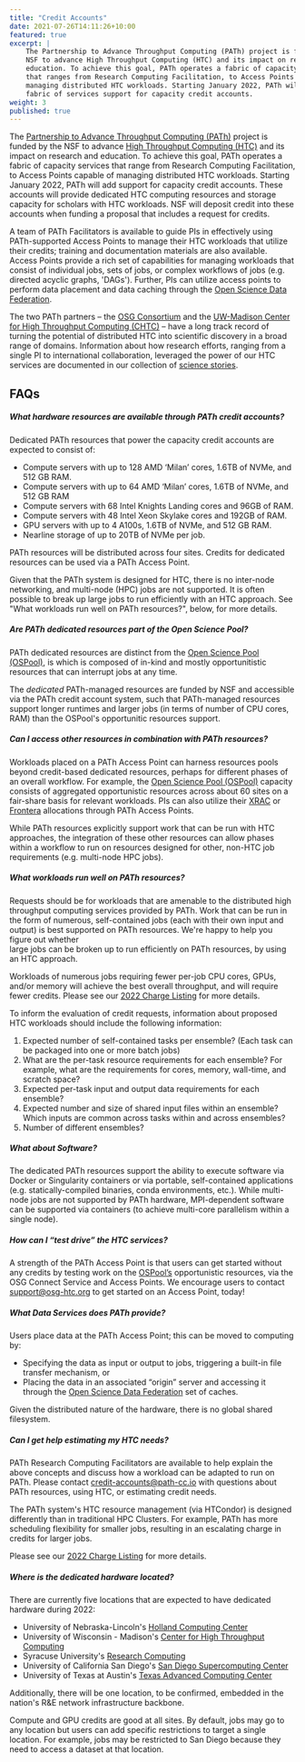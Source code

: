 ```yaml
---
title: "Credit Accounts"
date: 2021-07-26T14:11:26+10:00
featured: true
excerpt: |
    The Partnership to Advance Throughput Computing (PATh) project is funded by the
    NSF to advance High Throughput Computing (HTC) and its impact on research and
    education. To achieve this goal, PATh operates a fabric of capacity services
    that ranges from Research Computing Facilitation, to Access Points capable of
    managing distributed HTC workloads. Starting January 2022, PATh will add to its
    fabric of services support for capacity credit accounts.
weight: 3
published: true
---
```


The [Partnership to Advance Throughput Computing (PATh)](/) 
project is funded by the NSF to advance 
[High Throughput Computing (HTC)](https://research.cs.wisc.edu/htcondor/htc.html) 
and its impact on research and
education. To achieve this goal, PATh operates a fabric of capacity services
that range from Research Computing Facilitation, to Access Points capable of
managing distributed HTC workloads. Starting January 2022, PATh will add 
support for capacity credit accounts. These accounts will
provide dedicated HTC computing resources and storage capacity for scholars with 
HTC workloads. NSF will deposit credit into these accounts
when funding a proposal that includes a request for credits.

A team of PATh Facilitators is available to guide PIs in effectively using PATh-supported
Access Points to manage their HTC workloads that utilize their credits; training
and documentation materials are also available. Access Points provide a rich set
of capabilities for managing workloads that consist of individual jobs, sets of
jobs, or complex workflows of jobs (e.g. directed acyclic graphs, 'DAGs'). Further, PIs can utilize access
points to perform data placement and data caching through the [Open Science Data
Federation](https://opensciencegrid.org/docs/data/stashcache/overview/).

The two PATh partners – the [OSG Consortium](https://osg-htc.org) and the [UW-Madison Center for High
Throughput Computing (CHTC)](https://chtc.cs.wisc.edu/) – have a long track record of turning the potential
of distributed HTC into scientific discovery in a broad range of domains.
Information about how research efforts, ranging from a single PI to international
collaboration, leveraged the power of our HTC services are documented in our
collection of [science stories](/news/htc-in-support-of-science/). 

## FAQs

##### What hardware resources are available through PATh credit accounts?

Dedicated PATh resources that power the capacity credit accounts are expected to consist of:
- Compute servers with up to 128 AMD ‘Milan’ cores, 1.6TB of NVMe, and 512 GB RAM.
- Compute servers with up to 64 AMD ‘Milan’ cores, 1.6TB of NVMe, and 512 GB RAM
- Compute servers with 68 Intel Knights Landing cores and 96GB of RAM.
- Compute servers with 48 Intel Xeon Skylake cores and 192GB of RAM.
- GPU servers with up to 4 A100s, 1.6TB of NVMe, and 512 GB RAM.
- Nearline storage of up to 20TB of NVMe per job.

PATh resources will be distributed across four sites. Credits
for dedicated resources can be used via a PATh Access Point.

Given that the PATh system is designed for HTC, there is no inter-node networking, 
and multi-node (HPC) jobs are not supported. It is often possible to break up large jobs to run efficiently 
with an HTC approach. See "What workloads run well on PATh resources?", below, for more details.

##### Are PATh dedicated resources part of the Open Science Pool?

PATh dedicated resources are distinct from the [Open Science Pool (OSPool)](https://opensciencegrid.org/about/open_science_pool/), is which is composed of in-kind and mostly opportunitistic resources that can interrupt jobs at any time.

The _dedicated_ PATh-managed resources are funded by NSF and accessible via the PATh 
credit account system, such that PATh-managed resources support longer runtimes and larger jobs
(in terms of number of CPU cores, RAM) than the OSPool's opportunitic resources support.

##### Can I access other resources in combination with PATh resources?

Workloads placed on a PATh Access Point can harness resources pools
beyond credit-based dedicated resources, perhaps for different phases of an overall workflow.  For example, the [Open Science
Pool (OSPool)](https://opensciencegrid.org/about/open_science_pool/) capacity consists of aggregated opportunistic resources across
about 60 sites on a fair-share basis for relevant workloads.  PIs can also utilize their [XRAC](https://portal.xsede.org/my-xsede#/guest) or
[Frontera](https://www.tacc.utexas.edu/systems/frontera) allocations through PATh Access Points.

While PATh resources explicitly support work that can be run with HTC approaches, 
the integration of these other resources can allow phases within a workflow to 
run on resources designed for other, non-HTC job requirements (e.g. multi-node HPC jobs).

##### What workloads run well on PATh resources?

Requests should be for workloads that are amenable to the distributed high
throughput computing services provided by PATh. Work that can be run in the 
form of numerous, self-contained jobs (each with their own input and output) 
is best supported on PATh resources. We're happy to help you figure out whether  
large jobs can be broken up to run efficiently on PATh resources, by using an HTC approach.

Workloads of numerous jobs requiring fewer per-job CPU cores, GPUs, and/or memory
will achieve the best overall throughput, and will require fewer credits. 
Please see our [2022 Charge Listing](/credit-account-charges) for more details.

To inform the evaluation of credit requests, information about proposed HTC workloads should include 
the following information:

1.	Expected number of self-contained tasks per ensemble?  (Each task can be packaged into one or more batch jobs)
2.	What are the per-task resource requirements for each ensemble?  For example, what are the requirements for cores, memory, wall-time, and scratch space?
3.	Expected per-task input and output data requirements for each ensemble?
4.	Expected number and size of shared input files within an ensemble?  Which inputs are common across tasks within and across ensembles?
5.	Number of different ensembles?

##### What about Software?

The dedicated PATh resources support the ability to execute software via Docker or Singularity
containers or via portable, self-contained applications (e.g. statically-compiled binaries, conda environments, etc.). 
While multi-node jobs are not supported by PATh hardware, MPI-dependent software can be supported via containers
(to achieve multi-core parallelism within a single node).

##### How can I “test drive” the HTC services?

A strength of the PATh Access Point is that users can get started without any
credits by testing work on the [OSPool’s](https://opensciencegrid.org/about/open_science_pool/) opportunistic resources, via the OSG Connect Service and Access Points.  We encourage
users to contact [support@osg-htc.org](mailto:support@osg-htc.org) to get started on an Access Point, today!

##### What Data Services does PATh provide?

Users place data at the PATh Access Point; this can be moved to computing by:
- Specifying the data as input or output to jobs, triggering a built-in file transfer mechanism, or
- Placing the data in an associated “origin” server and accessing it through the
  [Open Science Data
  Federation](https://opensciencegrid.org/docs/data/stashcache/overview/) set of caches.

Given the distributed nature of the hardware, there is no global shared filesystem.

##### Can I get help estimating my HTC needs?

PATh Research Computing Facilitators are available to help explain the above concepts
and discuss how a workload can be adapted to run on PATh.  Please contact
[credit-accounts@path-cc.io](mailto:credit-accounts@path-cc.io) with questions about PATh resources, using HTC,
or estimating credit needs.

The PATh system's HTC resource management (via HTCondor) is designed differently 
than in traditional HPC Clusters.  For example, PATh has more
scheduling flexibility for smaller jobs, resulting in an escalating charge in credits for larger jobs.

Please see our [2022 Charge Listing](/credit-account-charges) for more details.

##### Where is the dedicated hardware located?

There are currently five locations that are expected to have dedicated hardware during 2022:

* University of Nebraska-Lincoln's [Holland Computing Center](https://hcc.unl.edu)
* University of Wisconsin - Madison's [Center for High Throughput Computing](https://chtc.cs.wisc.edu)
* Syracuse University's [Research Computing](https://researchcomputing.syr.edu/)
* University of California San Diego's [San Diego Supercomputing Center](https://www.sdsc.edu/)
* University of Texas at Austin's [Texas Advanced Computing Center](https://www.tacc.utexas.edu/)

Additionally, there will be one location, to be confirmed, embedded in the nation's R&E network infrastructure backbone.

Compute and GPU credits are good at all sites.  By default, jobs may go to any location but users can add specific
restrictions to target a single location.  For example, jobs may be restricted to San Diego because they need to
access a dataset at that location.

